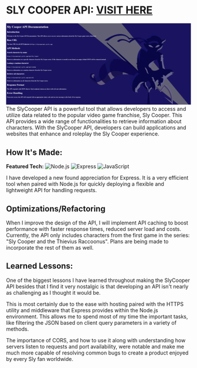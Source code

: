 # SLY COOPER API: <a target="_blank" href="https://slyapi.onrender.com//">VISIT HERE</a>
<a target="_blank" href="https://slyapi.onrender.com/">
  <img src="img/slycooperbanner.png">
</a>
The SlyCooper API is a powerful tool that allows developers to access and utilize data related to the popular video game franchise, Sly Cooper. 
This API provides a wide range of functionalities to retrieve information about characters. 
With the SlyCooper API, developers can build applications and websites that enhance and roleplay the Sly Cooper experience.

## How It's Made:

**Featured Tech:**
<picture><img src="https://img.shields.io/static/v1?label=&message=NODE.JS&color=285700&style=plastic&logo=node.js&labelColor=333333" alt="Node.js"/></picture>
<picture><img src="https://img.shields.io/static/v1?label=&message=EXPRESS&color=66cc00&style=plastic&logo=express&labelColor=333333" alt="Express"/></picture>
<picture><img src="https://img.shields.io/static/v1?label=&message=JAVASCRIPT&color=285700&style=plastic&logo=javascript&labelColor=333333" alt="JavaScript"/></picture>

I have developed a new found appreciation for Express. It is a very efficient tool when paired with Node.js for quickly deploying a flexible and lightweight API for handling requests.

## Optimizations/Refactoring
When I improve the design of the API, I will implement API caching to boost performance with faster response times, reduced server load and costs.
Currently, the API only includes characters from the first game in the series: "Sly Cooper and the Thievius Raccoonus". Plans are being made to incorporate the rest of them as well.

## Learned Lessons:
<p>One of the biggest lessons I have learned throughout making the SlyCooper API besides that I find it very nostalgic is that developing an API isn't nearly as challenging as I thought it would be.</p>
<p>This is most certainly due to the ease with hosting paired with the HTTPS utility and middleware that Express provides within the Node.js environment. This allows me to spend most of my time the important tasks, like filtering the JSON based on client query parameters in a variety of methods.</p>
<p>The importance of CORS, and how to use it along with understanding how servers listen to requests and port availability, were notable and make me much more capable of resolving common bugs to create a product enjoyed by every Sly fan worldwide.</p>
